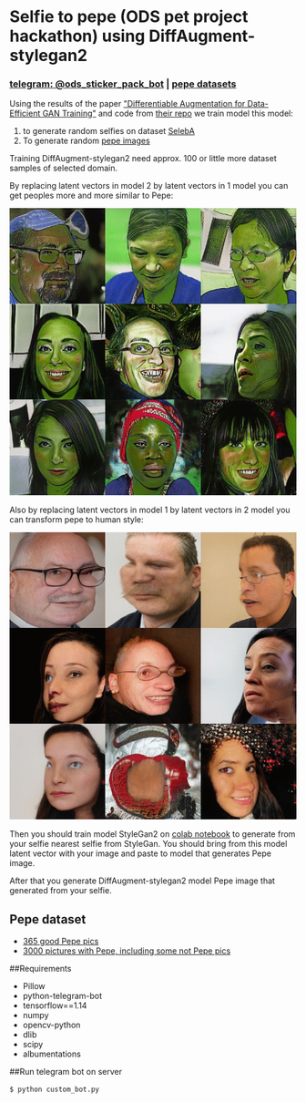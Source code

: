 # Selfie to pepe (ODS pet project hackathon) using DiffAugment-stylegan2

### [telegram: @ods_sticker_pack_bot](https://t.me/ods_sticker_pack_bot) | [pepe datasets](https://drive.google.com/drive/folders/1A5lvBdknNP2qZ8ySwV7u-gbZA7graSsE?usp=sharing)

Using the results of the paper
["Differentiable Augmentation for Data-Efficient GAN Training"](https://hanlab.mit.edu/projects/data-efficient-gans/)
and code from [their repo](https://github.com/mit-han-lab/data-efficient-gans) we train model this model:
 1. to generate random selfies on dataset [SelebA](http://mmlab.ie.cuhk.edu.hk/projects/CelebA.html)
 2. To generate random [pepe images](https://drive.google.com/file/d/1kihnhn8UaUE0VTw9unEZKKpRBgPCCH4w/view?usp=sharing)
 
 
Training DiffAugment-stylegan2 need approx. 100 or little more dataset samples of selected domain.
 
By replacing latent vectors in model 2 by latent vectors in 1 model you can get peoples
 more and more similar to Pepe:
 
 
![selfie_to_pepe](./pictures/selfie_to_pepe.gif)



Also by replacing latent vectors in model 1 by latent vectors in 2 model you can transform pepe to human style:
 
 
![pepe_to_selfie](./pictures/pepe_to_selfie.gif)


Then you should train model StyleGan2 on 
[colab notebook](https://colab.research.google.com/drive/1s2XPNMwf6HDhrJ1FMwlW1jl-eQ2-_tlk?usp=sharing) 
to generate from your selfie nearest selfie from StyleGan. You should bring from this model latent vector 
with your image and paste to model that generates Pepe image.

After that you generate DiffAugment-stylegan2 model Pepe image that generated from your selfie.



## Pepe dataset

 - [365 good Pepe pics](https://drive.google.com/file/d/1kihnhn8UaUE0VTw9unEZKKpRBgPCCH4w/view?usp=sharing)
 - [3000 pictures with Pepe, including some not Pepe pics](https://drive.google.com/file/d/1It0uWyf0lgqPMSSkUeXzkIPGd8JXKyJA/view?usp=sharing)

##Requirements
 - Pillow
 - python-telegram-bot
 - tensorflow==1.14
 - numpy
 - opencv-python
 - dlib
 - scipy
 - albumentations
 
 
 
##Run telegram bot on server 
 ```shell
 $ python custom_bot.py
```


